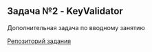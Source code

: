 ## Задача №2 - KeyValidator

Дополнительная задача по вводному занятию

[Репозиторий задания](https://github.com/netology-code/javaqa-homeworks/tree/master/intro)